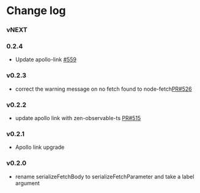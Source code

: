 # Change log

### vNEXT

### 0.2.4

* Update apollo-link [#559](https://github.com/apollographql/apollo-link/pull/559)

### v0.2.3

* correct the warning message on no fetch found to node-fetch[PR#526](https://github.com/apollographql/apollo-link/pull/526)

### v0.2.2

* update apollo link with zen-observable-ts [PR#515](https://github.com/apollographql/apollo-link/pull/515)

### v0.2.1

* Apollo link upgrade

### v0.2.0

* rename serializeFetchBody to serializeFetchParameter and take a label argument

